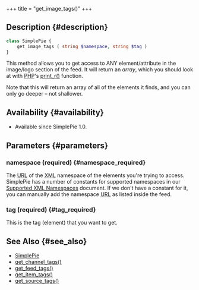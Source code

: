+++
title = "get_image_tags()"
+++

## Description {#description}

```php
class SimplePie {
    get_image_tags ( string $namespace, string $tag )
}
```

This method allows you to get access to ANY element/attribute in the image/logo section of the feed. It will return an _array_, which you should look at with <abbr title="Hypertext Preprocessor">PHP</abbr>'s [print_r()](http://php.net/print_r) function.

<div class="warning">

Note that this will return an array of all of the elements it finds, and you can only go deeper – not shallower.

</div>

## Availability {#availability}

- Available since SimplePie 1.0.

## Parameters {#parameters}

### namespace (required) {#namespace_required}

The <abbr title="Uniform Resource Locator">URL</abbr> of the <abbr title="Extensible Markup Language">XML</abbr> namespace of the elements you're trying to access. SimplePie has a number of constants for supported namespaces in our [Supported XML Namespaces](@/wiki/faq/supported_xml_namespaces.md) document. If we don't have a constant for it, you can manually add the namespace <abbr title="Uniform Resource Locator">URL</abbr> as listed inside the feed.

### tag (required) {#tag_required}

This is the tag (element) that you want to get.

## See Also {#see_also}

- [SimplePie](@/wiki/reference/simplepie/_index.md)
- [get_channel_tags()](@/wiki/reference/simplepie/get_channel_tags.md)
- [get_feed_tags()](@/wiki/reference/simplepie/get_feed_tags.md)
- [get_item_tags()](@/wiki/reference/simplepie_item/get_item_tags.md)
- [get_source_tags()](@/wiki/reference/simplepie_source/get_source_tags.md)
